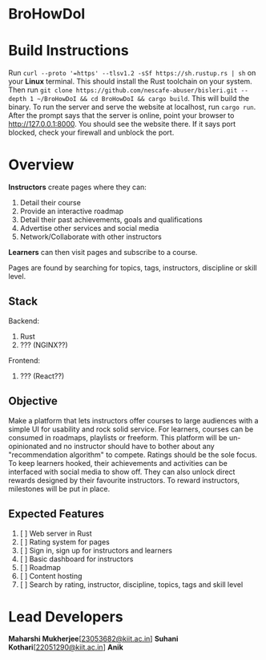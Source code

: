 # BroHowDoI

# Build Instructions
Run `curl --proto '=https' --tlsv1.2 -sSf https://sh.rustup.rs | sh` on your **Linux** terminal. This should install the Rust toolchain on your system.
Then run `git clone https://github.com/nescafe-abuser/bisleri.git --depth 1 ~/BroHowDoI && cd BroHowDoI && cargo build`. This will build the binary.
To run the server and serve the website at localhost, run `cargo run`. After the prompt says that the server is online, point your browser to http://127.0.0.1:8000. You should see the website there.
If it says port blocked, check your firewall and unblock the port.

# Overview
**Instructors** create pages where they can:
1. Detail their course
2. Provide an interactive roadmap
3. Detail their past achievements, goals and qualifications
4. Advertise other services and social media
5. Network/Collaborate with other instructors

**Learners** can then visit pages and subscribe to a course.

Pages are found by searching for topics, tags, instructors, discipline or skill level.

## Stack

Backend:
1. Rust
2. ??? (NGINX??)

Frontend:
1. ??? (React??)

## Objective

Make a platform that lets instructors offer courses to large audiences with a simple UI for usability and rock solid service.
For learners, courses can be consumed in roadmaps, playlists or freeform.
This platform will be un-opinionated and no instructor should have to bother about any "recommendation algorithm" to compete. Ratings should be the sole focus.
To keep learners hooked, their achievements and activities can be interfaced with social media to show off. They can also unlock direct rewards designed by their favourite instructors.
To reward instructors, milestones will be put in place.

## Expected Features

1. [ ] Web server in Rust
2. [ ] Rating system for pages
3. [ ] Sign in, sign up for instructors and learners
4. [ ] Basic dashboard for instructors
5. [ ] Roadmap
6. [ ] Content hosting
7. [ ] Search by rating, instructor, discipline, topics, tags and skill level

# Lead Developers

**Maharshi Mukherjee**[23053682@kiit.ac.in]
**Suhani Kothari**[22051290@kiit.ac.in]
**Anik**
